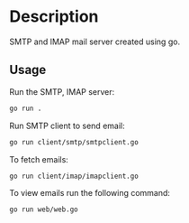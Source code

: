 # Description

SMTP and IMAP mail server created using go.

## Usage

Run the SMTP, IMAP server:

```bash
go run .
```

Run SMTP client to send email:

```bash
go run client/smtp/smtpclient.go
```

To fetch emails:

```bash
go run client/imap/imapclient.go
```

To view emails run the following command:

```bash
go run web/web.go
```
